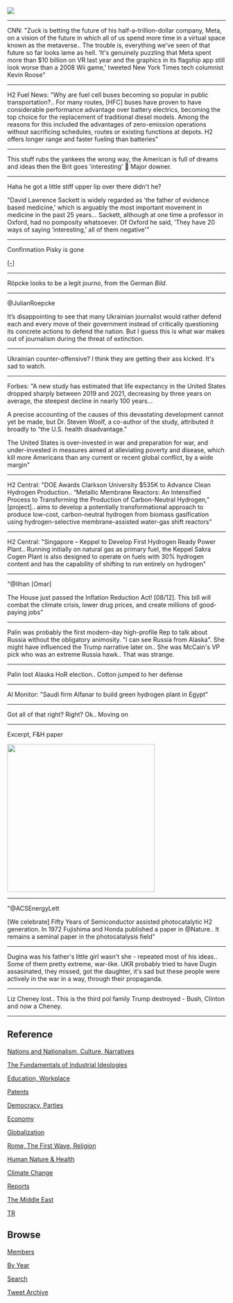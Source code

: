 <img src="https://drive.google.com/uc?export=view&id=1B2wf9R7AMH1d7Vw6e2mucLbIQ5NSjir7"/>

---

CNN: "Zuck is betting the future of his half-a-trillion-dollar
company, Meta, on a vision of the future in which all of us spend more
time in a virtual space known as the metaverse.. The trouble is,
everything we've seen of that future so far looks lame as hell. 'It's
genuinely puzzling that Meta spent more than $10 billion on VR last
year and the graphics in its flagship app still look worse than a 2008
Wii game,' tweeted New York Times tech columnist Kevin Roose"

---

H2 Fuel News: "Why are fuel cell buses becoming so popular in public
transportation?.. For many routes, [HFC] buses have proven to have
considerable performance advantage over battery electrics, becoming
the top choice for the replacement of traditional diesel models. Among
the reasons for this included the advantages of zero-emission
operations without sacrificing schedules, routes or existing functions
at depots. H2 offers longer range and faster fueling than batteries"

---

This stuff rubs the yankees the wrong way, the American is full of
dreams and ideas then the Brit goes 'interesting' 🧐 Major downer.

---

Haha he got a little stiff upper lip over there didn't he?

"David Lawrence Sackett is widely regarded as 'the father of evidence
based medicine,' which is arguably the most important movement in
medicine in the past 25 years... Sackett, although at one time a
professor in Oxford, had no pomposity whatsoever. Of Oxford he said,
'They have 20 ways of saying ‘interesting,’ all of them negative'"

---

Confirmation Pisky is gone

[[-]](https://twitter.com/JulianRoepcke/status/1565255689966157824)

---

Röpcke looks to be a legit journo, from the German *Bild*.

---

@JulianRoepcke

It’s disappointing to see that many Ukrainian journalist would rather
defend each and every move of their government instead of critically
questioning its concrete actions to defend the nation.  But I guess
this is what war makes out of journalism during the threat of
extinction.

---

Ukrainian counter-offensive? I think they are getting their ass kicked.
It's sad to watch. 

---

Forbes:  "A new study has estimated that life expectancy in the United
States dropped sharply between 2019 and 2021, decreasing by three
years on average, the steepest decline in nearly 100 years...

A precise accounting of the causes of this devastating development
cannot yet be made, but Dr. Steven Woolf, a co-author of the study,
attributed it broadly to “the U.S. health disadvantage.” 

The United States is over-invested in war and preparation for war, and
under-invested in measures aimed at alleviating poverty and disease,
which kill more Americans than any current or recent global conflict,
by a wide margin"

---

H2 Central: "DOE Awards Clarkson University $535K to Advance Clean
Hydrogen Production.. “Metallic Membrane Reactors: An Intensified
Process to Transforming the Production of Carbon-Neutral Hydrogen,”
[project].. aims to develop a potentially transformational approach to
produce low-cost, carbon-neutral hydrogen from biomass gasification
using hydrogen-selective membrane-assisted water-gas shift reactors"

---

H2 Central: "Singapore – Keppel to Develop First Hydrogen Ready Power
Plant.. Running initially on natural gas as primary fuel, the Keppel
Sakra Cogen Plant is also designed to operate on fuels with 30%
hydrogen content and has the capability of shifting to run entirely on
hydrogen"

---

"@Ilhan [Omar]

The House just passed the Inflation Reduction Act! [08/12]. This bill
will combat the climate crisis, lower drug prices, and create millions
of good-paying jobs"

---

Palin was probably the first modern-day high-profile Rep to talk about
Russia without the obligatory animosity. "I can see Russia from
Alaska". She might have influenced the Trump narrative later on.. She
was McCain's VP pick who was an extreme Russia hawk.. That was
strange.

---

Palin lost Alaska HoR election.. Cotton jumped to her defense

---

Al Monitor: "Saudi firm Alfanar to build green hydrogen plant in Egypt"

---

Got all of that right? Right? Ok.. Moving on 

---

Excerpt, F&H paper

<img width="340" src="https://pbs.twimg.com/media/FbjucJKX0AMIhm_?format=png&name=small"/>

---

"@ACSEnergyLett

[We celebrate] Fifty Years of Semiconductor assisted photocatalytic H2
generation. In 1972 Fujishima and Honda published a paper in
@Nature.. It remains a seminal paper in the photocatalysis field"

---

Dugina was his father's little girl wasn't she - repeated most of his
ideas.. Some of them pretty extreme, war-like. UKR probably tried to
have Dugin assasinated, they missed, got the daughter, it's sad but
these people were actively in the war in a way, through their propaganda.

---

Liz Cheney lost.. This is the third pol family Trump destroyed - Bush,
Clinton and now a Cheney. 

---

## Reference

[Nations and Nationalism, Culture, Narratives](2013/02/nations-and-nationalism.html)

[The Fundamentals of Industrial Ideologies](2011/04/fundamentals-of-industrial-ideologies.html)

[Education, Workplace](2017/09/education-workplace.html)

[Patents](2018/09/patents.html)

[Democracy, Parties](2016/11/democracy.html)

[Economy](2018/05/economy.html)

[Globalization](2018/09/globalization.html)

[Rome, The First Wave, Religion](2017/12/rome.html)

[Human Nature & Health](2020/07/human-nature.html)

[Climate Change](2018/12/climate.html)

[Reports](2019/05/reports.html)

[The Middle East](2019/07/middleeast.html)

[TR](../tr)

## Browse

[Members](2022/08/members.html)

[By Year](years.html)

[Search](search.html)

[Tweet Archive](tweets/index.html)
